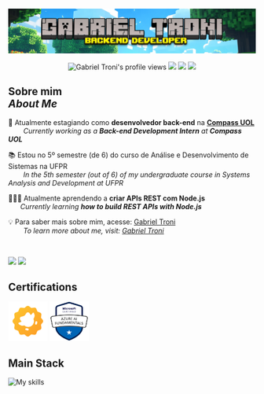 <p align="center"> <img src="assets/GabrielTroniHeaderMinecraft.PNG"></p>

<p align="center"> 
   <img src="https://komarev.com/ghpvc/?username=Gabriel-Troni&label=Profile%20views&color=6969ff&style=for-the-badge" alt="Gabriel Troni's profile views" /> 
   <a href="https://linkedin.com/in/gabriel-troni/" target="_blank"><img src="https://img.shields.io/badge/LinkedIn-0077B5?style=for-the-badge&logo=linkedin&logoColor=white"></a>
   <a href="https://api.whatsapp.com/send?phone=5569992182298" target="_blank"><img src="https://img.shields.io/badge/WhatsApp-25d366?style=for-the-badge&logo=whatsapp&logoColor=white"></a>
   <a href="mailto:gabriel.troni@ufpr.br" target="_blank"><img src="https://img.shields.io/badge/Email-dd4b3f?style=for-the-badge&logo=gmail&logoColor=white"></a>
</p>

<h2 align="left">Sobre mim<br><i>About Me</i></h2>

💼 Atualmente estagiando como **desenvolvedor back-end** na **[Compass UOL](https://www.linkedin.com/company/compass-uol/posts/?feedView=all)**  
⠀⠀⠀<i>Currently working as a <strong>Back-end Development Intern</strong> at <strong>Compass UOL</strong></i>

📚 Estou no 5º semestre (de 6) do curso de Análise e Desenvolvimento de Sistemas na UFPR  
⠀⠀⠀<i>In the 5th semester (out of 6) of my undergraduate course in Systems Analysis and Development at UFPR</i>

👨🏻‍💻 Atualmente aprendendo a **criar APIs REST com Node.js**  
⠀⠀ <i>Currently learning <strong>how to build REST APIs with Node.js</strong></i>

💡 Para saber mais sobre mim, acesse: [Gabriel Troni](https://www.linkedin.com/in/gabriel-troni/)  
⠀⠀⠀<i>To learn more about me, visit: <a href="https://www.linkedin.com/in/gabriel-troni/">Gabriel Troni</a></i>

</br>
<p align="left">
<img width="59%" src="https://github-readme-stats.vercel.app/api?username=Gabriel-Troni&show_icons=true&theme=tokyonight&include_all_commits=true&count_private=true&hide=issues&custom_title=Statistics"/>
<img width="39%" src="https://github-readme-stats.vercel.app/api/top-langs?username=Gabriel-Troni&theme=tokyonight&hide_progress=true&langs_count=8"/>
</p>

<h2 align="left">Certifications</h2>
<p>
  <a href="https://certs.duolingo.com/f54402b3c87c5db1a5976b4dfbe618f4"><img src="assets/duolingoEnglishTestLogo.png" title="Upper Intermediate English Level: CEFR B2" height="80"/></a>
  <a href="https://learn.microsoft.com/api/credentials/share/pt-br/GabrielTroni-9147/BCB4241CA23C9FAB?sharingId=F417EF2895D34851"><img src="assets/azureAiFundamentals.png" title="AI-900: Azure's Artificial Intelligence Fundamentals" height="80"/></a>
</p>


<h2 align="left">Main Stack</h2>
<img src="https://skillicons.dev/icons?i=nodejs,aws,docker,rabbitmq,mongodb,git,spring,java,kotlin,postgres,mysql,express&perline=6" alt="My skills">
